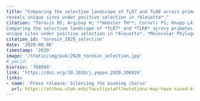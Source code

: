 ```yaml
---
title: "Comparing the selective landscape of TLR7 and TLR8 across primates
reveals unique sites under positive selection in *Alouatta*."
citation: "Torosin NS; Argibay H; **Webster TH**; Corneli PS; Knapp LA. 2020.
Comparing the selective landscape of *TLR7* and *TLR8* across primates reveals
unique sites under positive selection in *Alouatta*. *Molecular Phylogenetics and Evolution* 152: 106920."
citation_id: 'torosin_2020_selection'
date: '2020-08-06'
timestamp: '2020'
image: '/static/img/pub/2020_torosin_selection.jpg'
# pmcid:
biorxiv: '708008'
link: 'https://doi.org/10.1016/j.ympev.2020.106920'
links:
- name: 'Press release: Silencing the booming chorus'
  url: https://attheu.utah.edu/facultystaff/mutations-may-have-saved-brown-howlers-from-yellow-fever-virus/
---
```

